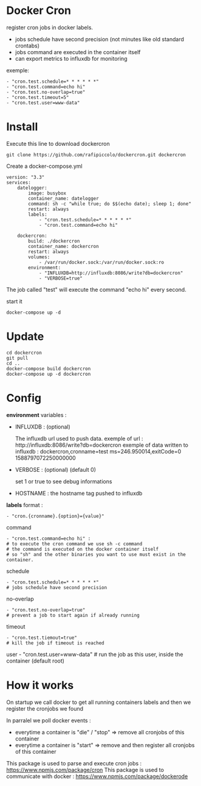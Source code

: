 # Docker Cron

register cron jobs in docker labels.
- jobs schedule have second precision (not minutes like old standard crontabs)
- jobs command are executed in the container itself
- can export metrics to influxdb for monitoring

exemple:

    - "cron.test.schedule=* * * * * *"
    - "cron.test.command=echo hi"
    - "cron.test.no-overlap=true"
    - "cron.test.timeout=5"
    - "cron.test.user=www-data"


# Install

Execute this line to download dockercron

    git clone https://github.com/rafipiccolo/dockercron.git dockercron

Create a docker-compose.yml

    version: "3.3"
    services:
        datelogger:
            image: busybox
            container_name: datelogger
            command: sh -c "while true; do $$(echo date); sleep 1; done"
            restart: always
            labels:
                - "cron.test.schedule=* * * * * *"
                - "cron.test.command=echo hi"

        dockercron:
            build: ./dockercron
            container_name: dockercron
            restart: always
            volumes:
                - /var/run/docker.sock:/var/run/docker.sock:ro
            environment:
                - "INFLUXDB=http://influxdb:8086/write?db=dockercron"
                - "VERBOSE=true"

The job called "test" will execute the command "echo hi" every second.

start it

    docker-compose up -d

# Update

    cd dockercron
    git pull
    cd ..
    docker-compose build dockercron
    docker-compose up -d dockercron

# Config

**environment** variables :

- INFLUXDB : (optional)

    The influxdb url used to push data.
    exemple of url :
        http://influxdb:8086/write?db=dockercron
    exemple of data written to influxdb :
        dockercron,cronname=test ms=246.950014,exitCode=0 1588797072250000000

- VERBOSE : (optional) (default 0)

    set 1 or true to see debug informations

- HOSTNAME : the hostname tag pushed to influxdb


**labels** format :

    - "cron.{cronname}.{option}={value}"

command

    - "cron.test.command=echo hi" :
    # to execute the cron command we use sh -c command
    # the command is executed on the docker container itself
    # so "sh" and the other binaries you want to use must exist in the container.

schedule

    - "cron.test.schedule=* * * * * *"
    # jobs schedule have second precision

no-overlap

    - "cron.test.no-overlap=true"
    # prevent a job to start again if already running

timeout

    - "cron.test.tiemout=true"
    # kill the job if timeout is reached

user
    - "cron.test.user=www-data"
    # run the job as this user, inside the container (default root)



# How it works

On startup we call docker to get all running containers labels
and then we register the cronjobs we found

In parralel we poll docker events :
- everytime a container is "die" / "stop" => remove all cronjobs of this container
- everytime a container is "start" => remove and then register all cronjobs of this container

This package is used to parse and execute cron jobs : https://www.npmjs.com/package/cron
This package is used to communicate with docker : https://www.npmjs.com/package/dockerode
